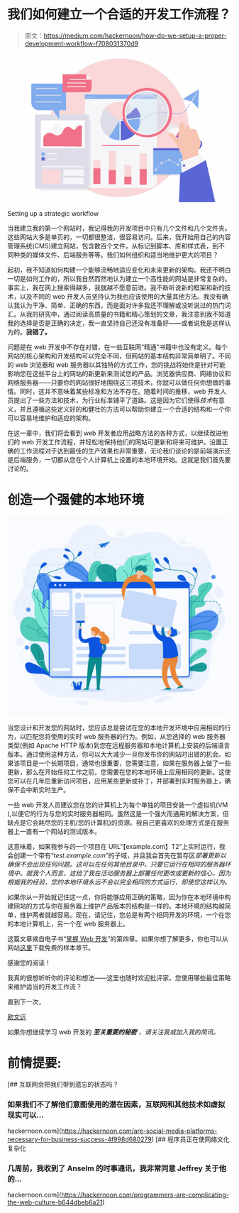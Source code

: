 # 我们如何建立一个合适的开发工作流程？

> 原文：<https://medium.com/hackernoon/how-do-we-setup-a-proper-development-workflow-f708031370d9>

![](img/04236c507015f5e433403270ffa42ed2.png)

Setting up a strategic workflow

当我建立我的第一个网站时，我记得我的开发项目中只有几个文件和几个文件夹。这些网站大多是单页的，一切都很整洁，很容易访问。后来，我开始用自己的内容管理系统(CMS)建立网站，包含数百个文件，从标记到脚本、库和样式表，到不同种类的媒体文件、后端服务等等。我们如何组织和适当地维护更大的项目？

起初，我不知道如何构建一个能够流畅地适应变化和未来更新的架构。我还不明白一切是如何工作的，所以我自然而然地认为建立一个高性能的网站是非常复杂的。事实上，我在网上搜索得越多，我就越不愿意前进。我不断听说新的框架和新的技术，以及不同的 web 开发人员坚持认为我也应该使用的大量其他方法。我没有确认我认为干净、简单、正确的东西，而是面对许多我还不理解或没听说过的热门词汇。从我的研究中，通过阅读高质量的书籍和精心策划的文章，我注意到我不知道我的选择是否是正确的决定，我一直坚持自己还没有准备好——或者说我是这样认为的。**我错了。**

问题是在 web 开发中不存在对错，在一些互联网“精通”书籍中也没有定义。每个网站的核心架构和开发结构可以完全不同，但网站的基本结构非常简单明了。不同的 web 浏览器和 web 服务器以其独特的方式工作，您的挑战将始终是针对可能影响您在这些平台上的网站的新更新来测试您的产品。浏览器供应商、网络协议和网络服务器——只要你的网站很好地围绕这三项技术，你就可以做任何你想做的事情。同时，这并不意味着某些标准和方法不存在。随着时间的推移，web 开发人员提出了一些方法和技术，为行业标准铺平了道路。这是因为它们使得*技术*有意义，并且遵循这些定义好的和健壮的方法可以帮助你建立一个合适的结构和一个你可以容易地维护和适应的架构。

在这一章中，我们将会看到 web 开发者应用战略方法的各种方式，以继续改进他们的 web 开发工作流程，并轻松地保持他们的网站可更新和将来可维护。设置正确的工作流程对于达到最佳的生产效果也非常重要，无论我们谈论的是前端演示还是后端服务，一切都从您在个人计算机上设置的本地环境开始。这就是我们首先要讨论的。

# 创造一个强健的本地环境

![](img/813c6553ef4413f7c5a5522bc5f1785a.png)

当您设计和开发您的网站时，您应该总是尝试在您的本地开发环境中应用相同的行为，以匹配您将使用的实时 web 服务器的行为。例如，从您选择的 web 服务器类型(例如 Apache HTTP 版本)到您在远程服务器和本地计算机上安装的后端语言版本。通过使用这种方法，你可以大大减少一旦你发布你的网站时出错的机会。如果该项目是一个长期项目，通常也很重要，您需要注意，如果在服务器上做了一些更新，那么在开始任何工作之前，您需要在您的本地环境上应用相同的更新。这使您可以在几年后重新访问项目，应用某些更新或补丁，并部署到实时服务器上，确保不会中断实时生产。

一些 web 开发人员建议您在您的计算机上为每个单独的项目安装一个虚拟机(VM ),以便它的行为与您的实时服务器相同。虽然这是一个强大而通用的解决方案，但缺点是它会耗尽您的主机(您的计算机)的资源。我自己更喜欢的处理方式是在服务器上一直有一个网站的测试版本。

这意味着，如果我参与的一个项目在 URL“【example.com】T2”上实时运行，我会创建一个带有“*test.example.com*”的子域，并且我会首先在暂存区*部署更新以确保不会出现任何问题。这可以在任何其他目录中，只要它运行在相同的服务器环境中。就我个人而言，这给了我在活动服务器上部署任何更改或更新的信心，因为根据我的经验，您的本地环境永远不会以完全相同的方式运行，即使您这样认为。*

如果你从一开始就记住这一点，你将能够应用正确的策略，因为你在本地环境中构建网站的方式与你在服务器上维护产品版本的结构是一样的。本地环境的结构越简单，维护两者就越容易。现在，请记住，您总是有两个相同开发的环境，一个在您的本地计算机上，另一个在 web 服务器上。

这篇文章摘自电子书“[掌握 Web 开发](https://masteringwebdev.com/)”的第四章。如果你想了解更多，你也可以从网站[这里](https://masteringwebdev.com/)下载免费的样本章节。

感谢您的阅读！

我真的很想听听你的评论和想法——这里也随时欢迎批评家。您使用哪些最佳策略来维护适当的开发工作流？

直到下一次，

[欧文远](http://owenfar.com/#about)

如果你想继续学习 web 开发的 ***至关重要的秘密*** *，请关注我或加入我的简讯。*

# 前情提要:

[](https://hackernoon.com/are-social-media-platforms-necessary-for-business-success-4f998d680279) [## 互联网会把我们带到遗忘的状态吗？

### 如果我们不了解他们意图使用的潜在因素，互联网和其他技术如虚拟现实可以…

hackernoon.com](https://hackernoon.com/are-social-media-platforms-necessary-for-business-success-4f998d680279) [](https://hackernoon.com/programmers-are-complicating-the-web-culture-b644dbeb6a21) [## 程序员正在使网络文化复杂化

### 几周前，我收到了 Anselm 的时事通讯，我非常同意 Jeffrey 关于他的…

hackernoon.com](https://hackernoon.com/programmers-are-complicating-the-web-culture-b644dbeb6a21)